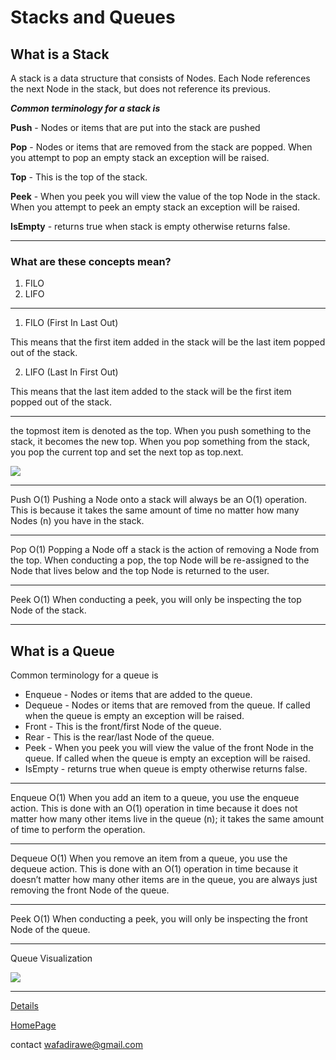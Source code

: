# Stacks and Queues

## What is a Stack

A stack is a data structure that consists of Nodes. Each Node references the next Node in the stack, but does not reference its previous.

***Common terminology for a stack is***

**Push** - Nodes or items that are put into the stack are pushed

**Pop** - Nodes or items that are removed from the stack are popped. When you attempt to pop an empty stack an exception will be raised.

**Top** - This is the top of the stack.

**Peek** - When you peek you will view the value of the top Node in the stack. When you attempt to peek an empty stack an exception will be raised.

**IsEmpty** - returns true when stack is empty otherwise returns false.


***

### What are these concepts mean? 
1. FILO 
2. LIFO

***

1. FILO (First In Last Out)

This means that the first item added in the stack will be the last item popped out of the stack.

2. LIFO (Last In First Out)

This means that the last item added to the stack will be the first item popped out of the stack.

***
the topmost item is denoted as the top. When you push something to the stack, it becomes the new top. When you pop something from the stack, you pop the current top and set the next top as top.next.

![](https://codefellows.github.io/common_curriculum/data_structures_and_algorithms/Code_401/class-10/resources/images/stack1.PNG)


***
Push O(1)
Pushing a Node onto a stack will always be an O(1) operation. This is because it takes the same amount of time no matter how many Nodes (n) you have in the stack.

***

Pop O(1)
Popping a Node off a stack is the action of removing a Node from the top. When conducting a pop, the top Node will be re-assigned to the Node that lives below and the top Node is returned to the user.

***

Peek O(1)
When conducting a peek, you will only be inspecting the top Node of the stack.

***

## What is a Queue 

Common terminology for a queue is

- Enqueue - Nodes or items that are added to the queue.
- Dequeue - Nodes or items that are removed from the queue. If called when the queue is empty an exception will be raised.
- Front - This is the front/first Node of the queue.
- Rear - This is the rear/last Node of the queue.
- Peek - When you peek you will view the value of the front Node in the queue. If called when the queue is empty an exception will be raised.
- IsEmpty - returns true when queue is empty otherwise returns false.

***

Enqueue O(1)
When you add an item to a queue, you use the enqueue action. This is done with an O(1) operation in time because it does not matter how many other items live in the queue (n); it takes the same amount of time to perform the operation.

***

Dequeue O(1)
When you remove an item from a queue, you use the dequeue action. This is done with an O(1) operation in time because it doesn’t matter how many other items are in the queue, you are always just removing the front Node of the queue.

***

Peek O(1)
When conducting a peek, you will only be inspecting the front Node of the queue.

***

Queue Visualization

![](https://codefellows.github.io/common_curriculum/data_structures_and_algorithms/Code_401/class-10/resources/images/Queue.PNG)

***

[Details](https://codefellows.github.io/common_curriculum/data_structures_and_algorithms/Code_401/class-10/resources/stacks_and_queues.html)

[HomePage](https://wafaankoush99.github.io/Reading-Notes/READMEcode401.html)  


contact wafadirawe@gmail.com